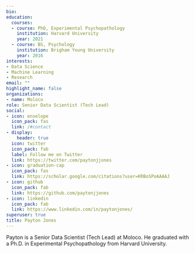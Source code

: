 ```yaml
---
bio: 
education:
  courses:
  - course: PhD, Experimental Psychopathology
    institution: Harvard University
    year: 2021
  - course: BS, Psychology
    institution: Brigham Young University
    year: 2016
interests:
- Data Science
- Machine Learning
- Research
email: ""
highlight_name: false
organizations:
- name: Moloco
role: Senior Data Scientist (Tech Lead)
social:
- icon: envelope
  icon_pack: fas
  link: /#contact
- display:
    header: true
  icon: twitter
  icon_pack: fab
  label: Follow me on Twitter
  link: https://twitter.com/paytonjjones
- icon: graduation-cap
  icon_pack: fas
  link: https://scholar.google.com/citations?user=KRBoSPoAAAAJ
- icon: github
  icon_pack: fab
  link: https://github.com/paytonjjones
- icon: linkedin
  icon_pack: fab
  link: https://www.linkedin.com/in/paytonjones/
superuser: true
title: Payton Jones
---
```


Payton is a Senior Data Scientist (Tech Lead) at Moloco. He graduated with a Ph.D. in Experimental Psychopathology from Harvard University. 
